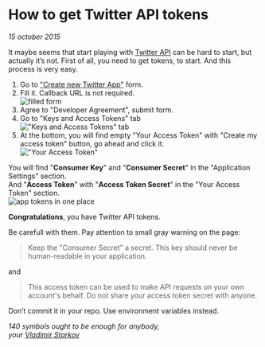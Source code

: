 # How to get Twitter API tokens

_15 october 2015_

It maybe seems that start playing with [Twitter API][api] can be hard to start,
but actually it’s not. First of all, you need to get tokens, to start.
And this process is very easy.

1. Go to ["Create new Twitter App"](https://apps.twitter.com/app/new) form.
2. Fill it. Callback URL is not required.  
  ![filled form](https://i.imgur.com/fnMGBQn.png)
3. Agree to "Developer Agreement", submit form.
4. Go to "Keys and Access Tokens" tab  
  !["Keys and Access Tokens" tab](https://i.imgur.com/C13BEpG.png)
5. At the bottom, you will find empty "Your Access Token" with "Create my access token" button, go ahead and click it.  
  !["Your Access Token"](https://i.imgur.com/bwClX9c.png)

You will find "**Consumer Key**" and "**Consumer Secret**" in the "Application Settings" section.  
And "**Access Token**" with "**Access Token Secret**" in the "Your Access Token" section.  
![app tokens in one place](https://i.imgur.com/TjLHWB2.png)

**Congratulations**, you have Twitter API tokens.

Be carefull with them. Pay attention to small gray warning on the page:

> Keep the "Consumer Secret" a secret. This key should never be human-readable in your application.

and

> This access token can be used to make API requests on your own account's behalf. Do not share your access token secret with anyone.

Don’t commit it in your repo. Use environment variables instead.

[api]: https://dev.twitter.com/rest/public

_140 symbols ought to be enough for anybody,  
your [Vladimir Starkov](https://iamstarkov.com)_
